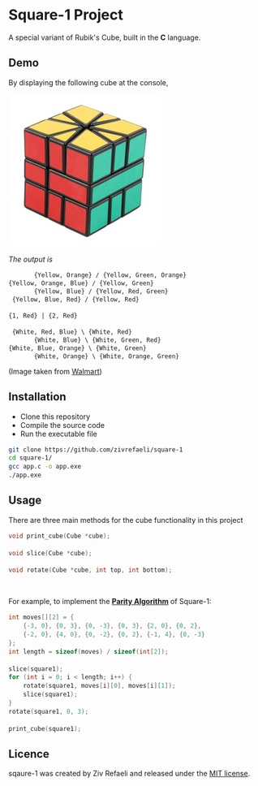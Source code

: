 # Square-1 Project
A special variant of Rubik's Cube, built in the <b>C</b> language.

## Demo
By displaying the following cube at the console,

![square-1](/assets/model.jpeg)

<i>The output is</i>

```
       {Yellow, Orange} / {Yellow, Green, Orange}
{Yellow, Orange, Blue} / {Yellow, Green}
       {Yellow, Blue} / {Yellow, Red, Green}
 {Yellow, Blue, Red} / {Yellow, Red}

{1, Red} | {2, Red}

 {White, Red, Blue} \ {White, Red}
       {White, Blue} \ {White, Green, Red}
{White, Blue, Orange} \ {White, Green}
       {White, Orange} \ {White, Orange, Green}
```

(Image taken from [Walmart](https://i5.walmartimages.com/asr/cf69bda5-e90f-4508-bb01-165ccb8c7fac.9214a75dc2105517d8beeb2d02ef2d6d.jpeg))

## Installation

- Clone this repository
- Compile the source code
- Run the executable file

```sh
git clone https://github.com/zivrefaeli/square-1
cd square-1/
gcc app.c -o app.exe
./app.exe
```

## Usage

There are three main methods for the cube functionality in this project
```c
void print_cube(Cube *cube);

void slice(Cube *cube);

void rotate(Cube *cube, int top, int bottom);
```

<br />

For example, to implement the <b>[Parity Algorithm](https://www.kungfoomanchu.com/guides/andy-klise-square-1.pdf)</b> of Square-1:

```c
int moves[][2] = {
    {-3, 0}, {0, 3}, {0, -3}, {0, 3}, {2, 0}, {0, 2}, 
    {-2, 0}, {4, 0}, {0, -2}, {0, 2}, {-1, 4}, {0, -3}
};
int length = sizeof(moves) / sizeof(int[2]);

slice(square1);
for (int i = 0; i < length; i++) {
    rotate(square1, moves[i][0], moves[i][1]);
    slice(square1);
}
rotate(square1, 0, 3);

print_cube(square1);
```

## Licence

sqaure-1 was created by Ziv Refaeli and released under the [MIT license](https://github.com/zivrefaeli/square-1/blob/master/LICENCE).
